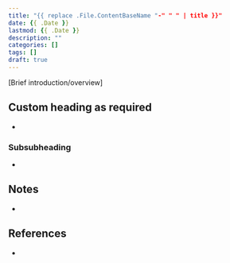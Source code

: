 ```yaml
---
title: "{{ replace .File.ContentBaseName "-" " " | title }}"
date: {{ .Date }}
lastmod: {{ .Date }}
description: ""
categories: []
tags: []
draft: true
---
```


[Brief introduction/overview]

## Custom heading as required

-

### Subsubheading

-

## Notes

- 

## References

- 
